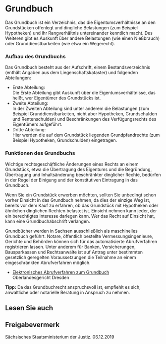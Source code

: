 # Grundbuch

Das Grundbuch ist ein Verzeichnis, das die Eigentumsverhältnisse an den Grundstücken offenlegt und dingliche Belastungen (zum Beispiel Hypotheken) und ihr Rangverhältnis untereinander kenntlich macht. Des Weiteren gibt es Auskunft über andere Belastungen (wie einen Nießbrauch) oder Grunddienstbarkeiten (wie etwa ein Wegerecht).

### Aufbau des Grundbuchs

Das Grundbuch besteht aus der Aufschrift, einem Bestandsverzeichnis (enthält Angaben aus dem Liegenschaftskataster) und folgenden Abteilungen:

* Erste Abteilung:  
   Die Erste Abteilung gibt Auskunft über die Eigentumsverhältnisse, das heißt, wer Eigentümer des Grundstücks ist.
* Zweite Abteilung:  
   In der Zweiten Abteilung sind unter anderem die Belastungen (zum Beispiel Grunddienstbarkeiten, nicht aber Hypotheken, Grundschulden und Rentenschulden) und Beschränkungen des Verfügungsrechts des Eigentümers aufgeführt.
* Dritte Abteilung:  
   Hier werden die auf dem Grundstück liegenden Grundpfandrechte (zum Beispiel Hypotheken, Grundschulden) eingetragen.

### Funktionen des Grundbuchs

Wichtige rechtsgeschäftliche Änderungen eines Rechts an einem Grundstück, etwa die Übertragung des Eigentums und die Begründung, Übertragung und Inhaltsänderung beschränkter dinglicher Rechte, bedürfen in der Regel der Einigung und der konstitutiven Eintragung in das Grundbuch.

Wenn Sie ein Grundstück erwerben möchten, sollten Sie unbedingt schon vorher Einsicht in das Grundbuch nehmen, da dies der einzige Weg ist, bereits vor dem Kauf zu erfahren, ob das Grundstück mit Hypotheken oder ähnlichen dinglichen Rechten belastet ist. Einsicht nehmen kann jeder, der ein berechtigtes Interesse darlegen kann. Wer das Recht auf Einsicht hat, kann eine Grundbuchabschrift verlangen.

Grundbücher werden in Sachsen ausschließlich als maschinelles Grundbuch geführt. Notare, öffentlich bestellte Vermessungsingenieure, Gerichte und Behörden können sich für das automatisierte Abrufverfahren registrieren lassen. Unter anderem für Banken, Versicherungen, Bausparkassen und Rechtsanwälte ist auf Antrag unter bestimmten gesetzlich geregelten Voraussetzungen die Teilnahme an einem eingeschränkten Abrufverfahren möglich.

* [Elektronisches Abrufverfahren zum Grundbuch](https://www.justiz.sachsen.de/content/610.htm "Informationen zum \"Elektronisches Abrufverfahren zum Grundbuch\"")  
   Oberlandesgericht Dresden

**Tipp:** Da das Grundbuchrecht anspruchsvoll ist, empfiehlt es sich, anwaltliche oder notarielle Beratung in Anspruch zu nehmen.

## Lesen Sie auch

## Freigabevermerk

Sächsisches Staatsministerium der Justiz. 06.12.2019
